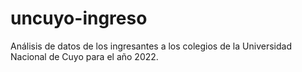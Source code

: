 # uncuyo-ingreso
Análisis de datos de los ingresantes a los colegios de la Universidad Nacional de Cuyo para el año 2022.
